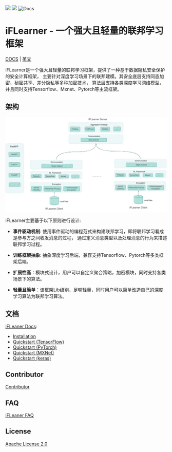 ![](https://img.shields.io/badge/language-python-blue.svg)
![](https://img.shields.io/badge/license-Apache-000000.svg)
![Docs](https://github.com/iflytek/iflearner/workflows/DeployDocs/badge.svg)

# iFLearner - 一个强大且轻量的联邦学习框架
[DOCS](https://iflytek.github.io/iflearner/zh/) | [英文](https://iflytek.github.io/iflearner/)

iFLearner是一个强大且轻量的联邦学习框架，提供了一种基于数据隐私安全保护的安全计算框架，
主要针对深度学习场景下的联邦建模。其安全底层支持同态加密、秘密共享、差分隐私等多种加密技术，
算法层支持各类深度学习网络模型，并且同时支持Tensorflow、Mxnet、Pytorch等主流框架。

## 架构
![iFLeaner Arch](./doc/docs/images/iFLearner框架设计.jpg)

iFLearner主要基于以下原则进行设计:
* **事件驱动机制**: 使用事件驱动的编程范式来构建联邦学习，即将联邦学习看成是参与方之间收发消息的过程，
  通过定义消息类型以及处理消息的行为来描述联邦学习过程。
  
* **训练框架抽象**: 抽象深度学习后端，兼容支持Tensorflow、Pytorch等多类框架后端。
  
* **扩展性高**：模块式设计，用户可以自定义聚合策略，加密模块，同时支持各类场景下的算法。
  
* **轻量且简单**：该框架Lib级别，足够轻量，同时用户可以简单改造自己的深度学习算法为联邦学习算法。


## 文档
[iFLeaner Docs](https://iflytek.github.io/iflearner/zh/):
* [Installation](https://iflytek.github.io/iflearner/zh/quick_start/installation/)
* [Quickstart (TensorFlow)](https://iflytek.github.io/iflearner/zh/quick_start/quickstart_tensorflow/)
* [Quickstart (PyTorch)](https://iflytek.github.io/iflearner/zh/quick_start/quickstart_pytorch/)
* [Quickstart (MXNet)](https://iflytek.github.io/iflearner/zh/quick_start/quickstart_mxnet/)
* [Quickstart (keras)](https://iflytek.github.io/iflearner/zh/quick_start/quickstart_keras/)

## Contributor
[Contributor](https://iflytek.github.io/iflearner/zh/tutorial/contributor_guide/)

## FAQ
[iFLeaner FAQ](https://iflytek.github.io/zh/iflearner/faq/faq/)

## License
[Apache License 2.0](LICENSE)
